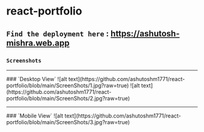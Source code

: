 # react-portfolio


## `Find the deployment here` : https://ashutosh-mishra.web.app

### `Screenshots`
<hr>
### `Desktop View`
![alt text](https://github.com/ashutoshm1771/react-portfolio/blob/main/ScreenShots/1.jpg?raw=true)
![alt text](https://github.com/ashutoshm1771/react-portfolio/blob/main/ScreenShots/2.jpg?raw=true)
<hr>
### `Mobile View`
![alt text](https://github.com/ashutoshm1771/react-portfolio/blob/main/ScreenShots/3.jpg?raw=true)
